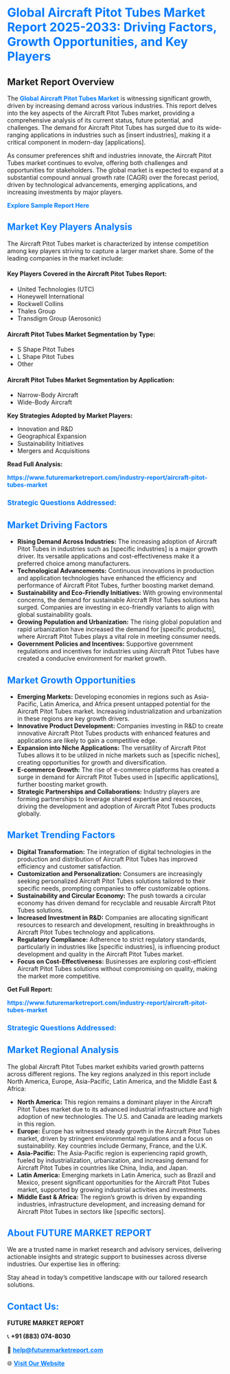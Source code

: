 <h1 style="color: #007BFF;">Global Aircraft Pitot Tubes Market Report 2025-2033: Driving Factors, Growth Opportunities, and Key Players</h1>

<section id="overview">
<h2>Market Report Overview</h2>
<p>The <a href="https://www.futuremarketreport.com/industry-report/aircraft-pitot-tubes-market" style="color: #007BFF; text-decoration: none;"><strong>Global Aircraft Pitot Tubes Market</strong></a> is witnessing significant growth, driven by increasing demand across various industries. This report delves into the key aspects of the Aircraft Pitot Tubes market, providing a comprehensive analysis of its current status, future potential, and challenges. The demand for Aircraft Pitot Tubes has surged due to its wide-ranging applications in industries such as [insert industries], making it a critical component in modern-day [applications].</p>
<p>As consumer preferences shift and industries innovate, the Aircraft Pitot Tubes market continues to evolve, offering both challenges and opportunities for stakeholders. The global market is expected to expand at a substantial compound annual growth rate (CAGR) over the forecast period, driven by technological advancements, emerging applications, and increasing investments by major players.</p>
</section>

<section id="overview">
<p><a href="https://www.futuremarketreport.com/request-sample/reportId=51700" style="color: #007BFF; text-decoration: none;"><strong>Explore Sample Report Here</strong></a></p>
</section>

<section id="key-players">
<h2 style="color: #007BFF;">Market Key Players Analysis</h2>
<p>The Aircraft Pitot Tubes market is characterized by intense competition among key players striving to capture a larger market share. Some of the leading companies in the market include:</p>
<h4>Key Players Covered in the Aircraft Pitot Tubes Report:</h4>
<ul><li>United Technologies (UTC)</li><li>Honeywell International</li><li>Rockwell Collins</li><li>Thales Group</li><li>Transdigm Group (Aerosonic)</li></ul>
<h4>Aircraft Pitot Tubes Market Segmentation by Type:</h4>
<ul><li>S Shape Pitot Tubes</li><li>L Shape Pitot Tubes</li><li>Other</li></ul>

<h4>Aircraft Pitot Tubes Market Segmentation by Application:</h4>
<ul><li>Narrow-Body Aircraft</li><li>Wide-Body Aircraft</li></ul>
<p><strong>Key Strategies Adopted by Market Players:</strong></p>
<ul>
<li>Innovation and R&D</li>
<li>Geographical Expansion</li>
<li>Sustainability Initiatives</li>
<li>Mergers and Acquisitions</li>
</ul>
</section>

<section>
<p><strong>Read Full Analysis: </strong></p><a href="https://www.futuremarketreport.com/industry-report/aircraft-pitot-tubes-market" style="color: #007BFF; text-decoration: none;"><strong>https://www.futuremarketreport.com/industry-report/aircraft-pitot-tubes-market</strong></a>
<h3 style="color: #007BFF;">Strategic Questions Addressed:</h3>
</section>

<section id="driving-factors">
<h2 style="color: #007BFF;">Market Driving Factors</h2>
<ul>
<li><strong>Rising Demand Across Industries:</strong> The increasing adoption of Aircraft Pitot Tubes in industries such as [specific industries] is a major growth driver. Its versatile applications and cost-effectiveness make it a preferred choice among manufacturers.</li>
<li><strong>Technological Advancements:</strong> Continuous innovations in production and application technologies have enhanced the efficiency and performance of Aircraft Pitot Tubes, further boosting market demand.</li>
<li><strong>Sustainability and Eco-Friendly Initiatives:</strong> With growing environmental concerns, the demand for sustainable Aircraft Pitot Tubes solutions has surged. Companies are investing in eco-friendly variants to align with global sustainability goals.</li>
<li><strong>Growing Population and Urbanization:</strong> The rising global population and rapid urbanization have increased the demand for [specific products], where Aircraft Pitot Tubes plays a vital role in meeting consumer needs.</li>
<li><strong>Government Policies and Incentives:</strong> Supportive government regulations and incentives for industries using Aircraft Pitot Tubes have created a conducive environment for market growth.</li>
</ul>
</section>

<section id="growth-opportunities">
<h2 style="color: #007BFF;">Market Growth Opportunities</h2>
<ul>
<li><strong>Emerging Markets:</strong> Developing economies in regions such as Asia-Pacific, Latin America, and Africa present untapped potential for the Aircraft Pitot Tubes market. Increasing industrialization and urbanization in these regions are key growth drivers.</li>
<li><strong>Innovative Product Development:</strong> Companies investing in R&D to create innovative Aircraft Pitot Tubes products with enhanced features and applications are likely to gain a competitive edge.</li>
<li><strong>Expansion into Niche Applications:</strong> The versatility of Aircraft Pitot Tubes allows it to be utilized in niche markets such as [specific niches], creating opportunities for growth and diversification.</li>
<li><strong>E-commerce Growth:</strong> The rise of e-commerce platforms has created a surge in demand for Aircraft Pitot Tubes used in [specific applications], further boosting market growth.</li>
<li><strong>Strategic Partnerships and Collaborations:</strong> Industry players are forming partnerships to leverage shared expertise and resources, driving the development and adoption of Aircraft Pitot Tubes products globally.</li>
</ul>
</section>

<section id="trending-factors">
<h2 style="color: #007BFF;">Market Trending Factors</h2>
<ul>
<li><strong>Digital Transformation:</strong> The integration of digital technologies in the production and distribution of Aircraft Pitot Tubes has improved efficiency and customer satisfaction.</li>
<li><strong>Customization and Personalization:</strong> Consumers are increasingly seeking personalized Aircraft Pitot Tubes solutions tailored to their specific needs, prompting companies to offer customizable options.</li>
<li><strong>Sustainability and Circular Economy:</strong> The push towards a circular economy has driven demand for recyclable and reusable Aircraft Pitot Tubes solutions.</li>
<li><strong>Increased Investment in R&D:</strong> Companies are allocating significant resources to research and development, resulting in breakthroughs in Aircraft Pitot Tubes technology and applications.</li>
<li><strong>Regulatory Compliance:</strong> Adherence to strict regulatory standards, particularly in industries like [specific industries], is influencing product development and quality in the Aircraft Pitot Tubes market.</li>
<li><strong>Focus on Cost-Effectiveness:</strong> Businesses are exploring cost-efficient Aircraft Pitot Tubes solutions without compromising on quality, making the market more competitive.</li>
</ul>
</section>

<section>
<p><strong>Get Full Report: </strong></p><a href="https://www.futuremarketreport.com/industry-report/aircraft-pitot-tubes-market" style="color: #007BFF; text-decoration: none;"><strong>https://www.futuremarketreport.com/industry-report/aircraft-pitot-tubes-market</strong></a>
<h3 style="color: #007BFF;">Strategic Questions Addressed:</h3>
</section>


<section id="regional-analysis">
<h2 style="color: #007BFF;">Market Regional Analysis</h2>
<p>The global Aircraft Pitot Tubes market exhibits varied growth patterns across different regions. The key regions analyzed in this report include North America, Europe, Asia-Pacific, Latin America, and the Middle East & Africa:</p>
<ul>
<li><strong>North America:</strong> This region remains a dominant player in the Aircraft Pitot Tubes market due to its advanced industrial infrastructure and high adoption of new technologies. The U.S. and Canada are leading markets in this region.</li>
<li><strong>Europe:</strong> Europe has witnessed steady growth in the Aircraft Pitot Tubes market, driven by stringent environmental regulations and a focus on sustainability. Key countries include Germany, France, and the U.K.</li>
<li><strong>Asia-Pacific:</strong> The Asia-Pacific region is experiencing rapid growth, fueled by industrialization, urbanization, and increasing demand for Aircraft Pitot Tubes in countries like China, India, and Japan.</li>
<li><strong>Latin America:</strong> Emerging markets in Latin America, such as Brazil and Mexico, present significant opportunities for the Aircraft Pitot Tubes market, supported by growing industrial activities and investments.</li>
<li><strong>Middle East & Africa:</strong> The region’s growth is driven by expanding industries, infrastructure development, and increasing demand for Aircraft Pitot Tubes in sectors like [specific sectors].</li>
</ul>
</section>

<footer>
<h2 style="color: #007BFF;">About FUTURE MARKET REPORT</h2>
<p>We are a trusted name in market research and advisory services, delivering actionable insights and strategic support to businesses across diverse industries. Our expertise lies in offering:</p>

<p>Stay ahead in today’s competitive landscape with our tailored research solutions.</p>

<h2 style="color: #007BFF;">Contact Us:</h2>
<p><strong>FUTURE MARKET REPORT</strong></p>
<p>📞 <strong>+91 (883) 074-8030</strong></p>
<p>📧 <strong><a href="mailto:help@futuremarketreport.com" style="color: #007BFF;">help@futuremarketreport.com</a></strong></p>
<p>🌐 <strong><a href="https://www.futuremarketreport.com/" style="color: #007BFF;">Visit Our Website</a></strong></p>
</footer>